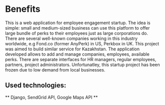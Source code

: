 # Benefits

This is a web application for employee engagement startup. The idea is simple: small and medium-sized business can use this platform to offer large bundle of perks to their employees just as large corporations do. There are several well-known companies working in this industry worldwide, e.g Fond.co (former AnyPerk) in US, Perkbox in UK. This project was aimed to build similar service for Kazakhstan.
The application developed allows to add and manage companies, employees, available perks. There are separate interfaces for HR managers, regular employees, partners, project administrators.
Unfortunatley, this startup project has been frozen due to low demand from local businesses.

## Used technologies:
** Django, SendGrid API, Google Maps API **
